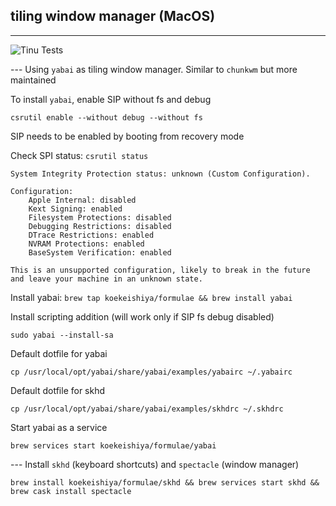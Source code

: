 ## tiling window manager (MacOS)

--------------------------------------------------------------------

![Tinu Tests](https://github.com/RakibFiha/dotfiles/workflows/Tinu%20Tests/badge.svg)

--- Using `yabai` as tiling window manager. Similar to `chunkwm` but more maintained

To install `yabai`, enable SIP without fs and debug

```
csrutil enable --without debug --without fs
```

SIP needs to be enabled by booting from recovery mode

Check SPI status: `csrutil status`

```
System Integrity Protection status: unknown (Custom Configuration).

Configuration:
	Apple Internal: disabled
	Kext Signing: enabled
	Filesystem Protections: disabled
	Debugging Restrictions: disabled
	DTrace Restrictions: enabled
	NVRAM Protections: enabled
	BaseSystem Verification: enabled

This is an unsupported configuration, likely to break in the future and leave your machine in an unknown state.
```

Install yabai: `brew tap koekeishiya/formulae && brew install yabai`

Install scripting addition (will work only if SIP fs debug disabled)

```
sudo yabai --install-sa
```

Default dotfile for yabai

`cp /usr/local/opt/yabai/share/yabai/examples/yabairc ~/.yabairc`

Default dotfile for skhd

`cp /usr/local/opt/yabai/share/yabai/examples/skhdrc ~/.skhdrc`

Start yabai as a service

`brew services start koekeishiya/formulae/yabai`


--- Install `skhd` (keyboard shortcuts) and `spectacle` (window manager)

```
brew install koekeishiya/formulae/skhd && brew services start skhd && brew cask install spectacle
```


